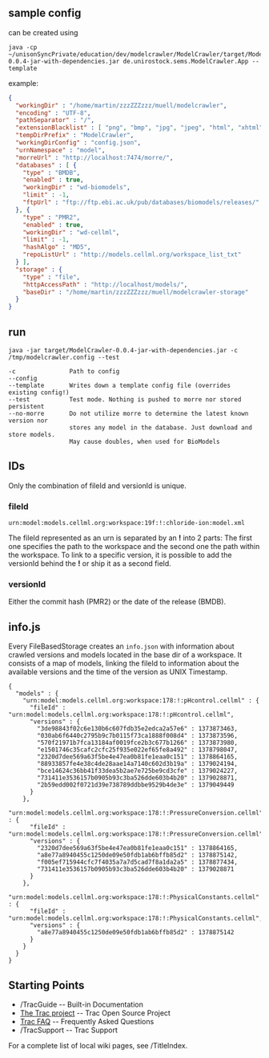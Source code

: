 sample config 
--------------

can be created using 

```
java -cp ~/unisonSyncPrivate/education/dev/modelcrawler/ModelCrawler/target/ModelCrawler-0.0.4-jar-with-dependencies.jar de.unirostock.sems.ModelCrawler.App --template
```

example:

```json
{
  "workingDir" : "/home/martin/zzzZZZzzz/muell/modelcrawler",
  "encoding" : "UTF-8",
  "pathSeparator" : "/", 
  "extensionBlacklist" : [ "png", "bmp", "jpg", "jpeg", "html", "xhtml", "svg", "pdf", "json", "pl", "rdf", "rar", "msh", "zip", "htm" ],
  "tempDirPrefix" : "ModelCrawler",
  "workingDirConfig" : "config.json",
  "urnNamespace" : "model",
  "morreUrl" : "http://localhost:7474/morre/",
  "databases" : [ {
    "type" : "BMDB",
    "enabled" : true,
    "workingDir" : "wd-biomodels",
    "limit" : -1, 
    "ftpUrl" : "ftp://ftp.ebi.ac.uk/pub/databases/biomodels/releases/"
  }, { 
    "type" : "PMR2",
    "enabled" : true,
    "workingDir" : "wd-cellml",
    "limit" : -1, 
    "hashAlgo" : "MD5",
    "repoListUrl" : "http://models.cellml.org/workspace_list_txt"
  } ], 
  "storage" : {
    "type" : "file",
    "httpAccessPath" : "http://localhost/models/",
    "baseDir" : "/home/martin/zzzZZZzzz/muell/modelcrawler-storage"
  }
}
```

run 
----

```
java -jar target/ModelCrawler-0.0.4-jar-with-dependencies.jar -c /tmp/modelcrawler.config --test
```

```
-c               Path to config
--config
--template       Writes down a template config file (overrides existing config!)
--test           Test mode. Nothing is pushed to morre nor stored persistent
--no-morre       Do not utilize morre to determine the latest known version nor
                 stores any model in the database. Just download and store models.
                 May cause doubles, when used for BioModels
```

IDs 
----

Only the combination of fileId and versionId is unique.

### fileId 

```
urn:model:models.cellml.org:workspace:19f:!:chloride-ion:model.xml
```
The fileId represented as an urn is separated by an **!** into 2 parts: The first one specifies the path to the workspace and the second one the path within the workspace. To link to a specific version, it is possible to add the versionId behind the **!** or ship it as a second field.

### versionId 

Either the commit hash (PMR2) or the date of the release (BMDB).

info.js 
--------

Every FileBasedStorage creates an `info.json` with information about crawled versions and models located in the base dir of a workspace. It consists of a map of models, linking the fileId to information about the available versions and the time of the version as UNIX Timestamp.

```
{
  "models" : {
    "urn:model:models.cellml.org:workspace:178:!:pHcontrol.cellml" : {
      "fileId" : "urn:model:models.cellml.org:workspace:178:!:pHcontrol.cellml",
      "versions" : {
        "3de98843f02c6e130b6c607fdb35e2edca2a57e6" : 1373873463,
        "030ab6f6440c2795b9c7b0115f73ca1888f008d4" : 1373873596,
        "570f21971b7fca13184af0019fce2b3c677b1266" : 1373873980,
        "e1501746c35cafc2cfc25f935e022ef65fe8a492" : 1378798047,
        "2320d7dee569a63f5be4e47ea0b81fe1eaa0c151" : 1378864165,
        "88933857fe4e38c4de28aae14a7140c602d3b19a" : 1379024194,
        "bce14624c36bb41f33dea5b2ae7e725be9cd3cfe" : 1379024227,
        "731411e3536157b0905b93c3ba526dde603b4b20" : 1379028871,
        "2b59edd002f0721d39e738789ddbbe9529b4de3e" : 1379049449
      }
    },
    "urn:model:models.cellml.org:workspace:178:!:PressureConversion.cellml" : {
      "fileId" : "urn:model:models.cellml.org:workspace:178:!:PressureConversion.cellml",
      "versions" : {
        "2320d7dee569a63f5be4e47ea0b81fe1eaa0c151" : 1378864165,
        "a8e77a8940455c1250de09e50fdb1ab6bffb85d2" : 1378875142,
        "f005ef715944cfc7f4035a7a7d5cad7f8a1da2a5" : 1378877434,
        "731411e3536157b0905b93c3ba526dde603b4b20" : 1379028871
      }
    },
    "urn:model:models.cellml.org:workspace:178:!:PhysicalConstants.cellml" : {
      "fileId" : "urn:model:models.cellml.org:workspace:178:!:PhysicalConstants.cellml",
      "versions" : {
        "a8e77a8940455c1250de09e50fdb1ab6bffb85d2" : 1378875142
      }
    }
  }
}
```

Starting Points 
----------------
 * /TracGuide --  Built-in Documentation
 * [The Trac project](http://trac.edgewall.org/) -- Trac Open Source Project
 * [Trac FAQ](http://trac.edgewall.org/wiki///TracFaq) -- Frequently Asked Questions
 * /TracSupport --  Trac Support

For a complete list of local wiki pages, see /TitleIndex.
